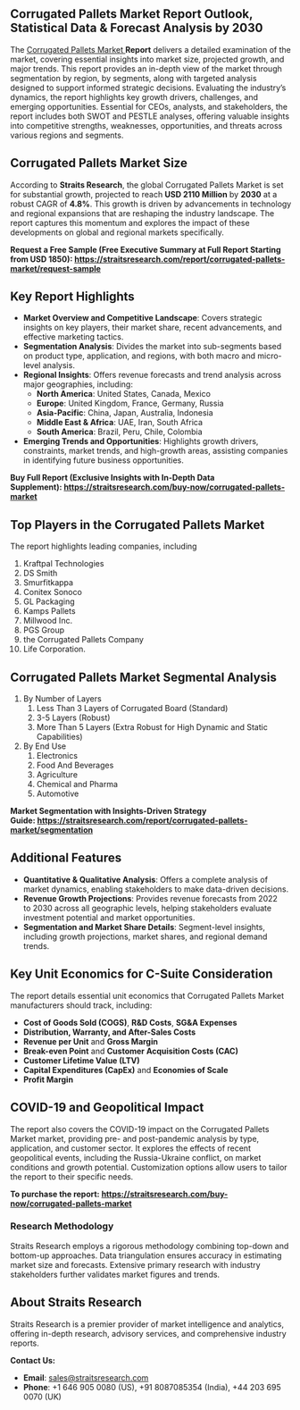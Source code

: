 <p>&nbsp;</p>
<h2>Corrugated Pallets Market Report Outlook, Statistical Data &amp; Forecast&nbsp;Analysis by&nbsp;2030</h2>
<p>The <a href="https://straitsresearch.com/report/corrugated-pallets-market">Corrugated Pallets Market </a><strong>Report</strong>&nbsp;delivers a detailed examination of the market, covering essential insights into market size, projected growth, and major trends. This report provides an in-depth view of the market through segmentation by region, by segments, along with targeted analysis designed to support informed strategic decisions. Evaluating the industry&rsquo;s dynamics, the report highlights key growth drivers, challenges, and emerging opportunities. Essential for CEOs, analysts, and stakeholders, the report includes both SWOT and PESTLE analyses, offering valuable insights into competitive strengths, weaknesses, opportunities, and threats across various regions and segments.</p>
<h2>Corrugated Pallets Market Size</h2>
<p>According to&nbsp;<strong>Straits Research</strong>, the global Corrugated Pallets Market is set for substantial growth, projected to reach&nbsp;<strong>USD 2110 Million</strong>&nbsp;by&nbsp;<strong>2030</strong>&nbsp;at a robust CAGR of&nbsp;<strong>4.8%</strong>. This growth is driven by advancements in technology and regional expansions that are reshaping the industry landscape. The report captures this momentum and explores the impact of these developments on global and&nbsp;regional markets specifically.</p>
<p><strong>Request a Free Sample (Free Executive Summary at Full Report Starting from USD 1850):&nbsp;<a href="https://straitsresearch.com/report/corrugated-pallets-market/request-sample">https://straitsresearch.com/report/corrugated-pallets-market/request-sample</a></strong></p>
<h2>Key Report Highlights</h2>
<ul>
<li><strong>Market Overview and Competitive Landscape</strong>: Covers strategic insights on key players, their market share, recent advancements, and effective marketing tactics.</li>
<li><strong>Segmentation Analysis</strong>: Divides the market into sub-segments based on product type, application, and regions, with both macro and micro-level analysis.</li>
<li><strong>Regional Insights</strong>: Offers revenue forecasts and trend analysis across major geographies, including:
<ul>
<li><strong>North America</strong>: United States, Canada, Mexico</li>
<li><strong>Europe</strong>: United Kingdom, France, Germany, Russia</li>
<li><strong>Asia-Pacific</strong>: China, Japan, Australia, Indonesia</li>
<li><strong>Middle East &amp; Africa</strong>: UAE, Iran, South Africa</li>
<li><strong>South America</strong>: Brazil, Peru, Chile, Colombia</li>
</ul>
</li>
<li><strong>Emerging Trends and Opportunities</strong>: Highlights growth drivers, constraints, market trends, and high-growth areas, assisting companies in identifying future business opportunities.</li>
</ul>
<p><strong>Buy Full Report (Exclusive Insights with In-Depth Data Supplement):&nbsp;<a href="https://straitsresearch.com/buy-now/corrugated-pallets-market">https://straitsresearch.com/buy-now/corrugated-pallets-market</a></strong></p>
<h2>Top Players in the Corrugated Pallets Market</h2>
<p>The report highlights leading companies, including&nbsp;</p>
<ol>
<li>Kraftpal Technologies</li>
<li>DS Smith</li>
<li>Smurfitkappa</li>
<li>Conitex Sonoco</li>
<li>GL Packaging</li>
<li>Kamps Pallets</li>
<li>Millwood Inc.</li>
<li>PGS Group</li>
<li>the Corrugated Pallets Company</li>
<li>Life Corporation.</li>
</ol>
<h2>Corrugated Pallets Market Segmental Analysis</h2>
<ol>
<li>By Number of Layers
<ol>
<li>Less Than 3 Layers of Corrugated Board (Standard)</li>
<li>3-5 Layers (Robust)</li>
<li>More Than 5 Layers (Extra Robust for High Dynamic and Static Capabilities)</li>
</ol>
</li>
<li>By End Use
<ol>
<li>Electronics</li>
<li>Food And Beverages</li>
<li>Agriculture</li>
<li>Chemical and Pharma</li>
<li>Automotive</li>
</ol>
</li>
</ol>
<p><strong>Market Segmentation with Insights-Driven Strategy Guide:&nbsp;<a href="https://straitsresearch.com/report/corrugated-pallets-market/segmentation">https://straitsresearch.com/report/corrugated-pallets-market/segmentation</a></strong></p>
<h2>Additional Features</h2>
<ul>
<li><strong>Quantitative &amp; Qualitative Analysis</strong>: Offers a complete analysis of market dynamics, enabling stakeholders to make data-driven decisions.</li>
<li><strong>Revenue Growth Projections</strong>: Provides revenue forecasts from&nbsp;2022 to&nbsp;2030 across all geographic levels, helping stakeholders evaluate investment potential and market opportunities.</li>
<li><strong>Segmentation and Market Share Details</strong>: Segment-level insights, including growth projections, market shares, and regional demand trends.</li>
</ul>
<h2>Key Unit Economics for C-Suite Consideration</h2>
<p>The report details essential unit economics that Corrugated Pallets Market manufacturers should track, including:</p>
<ul>
<li><strong>Cost of Goods Sold (COGS)</strong>,&nbsp;<strong>R&amp;D Costs</strong>,&nbsp;<strong>SG&amp;A Expenses</strong></li>
<li><strong>Distribution, Warranty, and After-Sales Costs</strong></li>
<li><strong>Revenue per Unit</strong>&nbsp;and&nbsp;<strong>Gross Margin</strong></li>
<li><strong>Break-even Point</strong>&nbsp;and&nbsp;<strong>Customer Acquisition Costs (CAC)</strong></li>
<li><strong>Customer Lifetime Value (LTV)</strong></li>
<li><strong>Capital Expenditures (CapEx)</strong>&nbsp;and&nbsp;<strong>Economies of Scale</strong></li>
<li><strong>Profit Margin</strong></li>
</ul>
<h2>COVID-19 and Geopolitical Impact</h2>
<p>The report also covers the COVID-19 impact on the Corrugated Pallets Market market, providing pre- and post-pandemic analysis by type, application, and customer sector. It explores the effects of recent geopolitical events, including the Russia-Ukraine conflict, on market conditions and growth potential. Customization options allow users to tailor the report to their specific needs.</p>
<p><strong>To purchase the report:&nbsp;<a href="https://straitsresearch.com/buy-now/corrugated-pallets-market">https://straitsresearch.com/buy-now/corrugated-pallets-market</a></strong></p>
<h3>Research Methodology</h3>
<p>Straits Research employs a rigorous methodology combining top-down and bottom-up approaches. Data triangulation ensures accuracy in estimating market size and forecasts. Extensive primary research with industry stakeholders further validates market figures and trends.</p>
<h2>About Straits Research</h2>
<p>Straits Research is a premier provider of market intelligence and analytics, offering in-depth research, advisory services, and comprehensive industry reports.</p>
<p><strong>Contact Us:</strong></p>
<ul>
<li><strong>Email</strong>: <a href="sales@straitsresearch.com">sales@straitsresearch.com</a></li>
<li><strong>Phone</strong>: +1 646 905 0080 (US), +91 8087085354 (India), +44 203 695 0070 (UK)</li>
</ul>
<p>&nbsp;</p>
